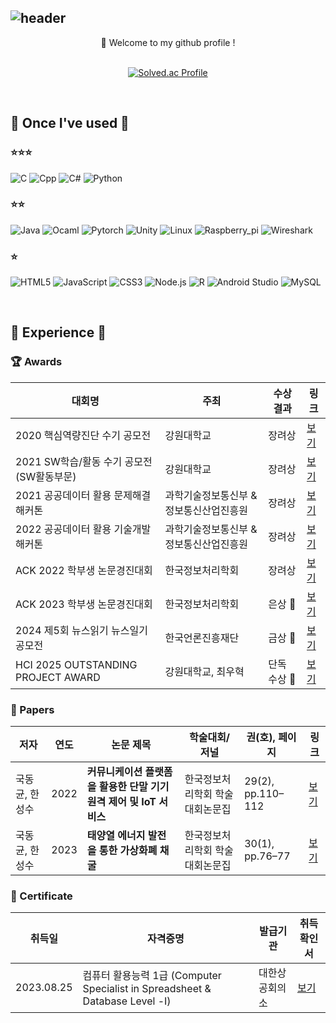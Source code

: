 ![header](https://capsule-render.vercel.app/api?type=waving&height=170&color=gradient&customColorList=1&text=Dong-gyun%20Kook&reversal=true&fontColor=FFFFFF&fontSize=65&animation=fadeIn&fontAlign=67&fontAlignY=30&desc=💻%20🇰🇷&descSize=40&descAlignY=20&descAlign=8&stroke=909090&strokeWidth=2)
---
<div align="center">
  👋 Welcome to my github profile ! <br/>
  
  <br/>
  
  [![Solved.ac Profile](http://mazassumnida.wtf/api/v2/generate_badge?boj=kookjd7759)](https://solved.ac/kookjd7759/)

  
</div>


<br/>

## 🔨 Once I've used 🔨 
### ⭐⭐⭐ 
![C](https://img.shields.io/badge/C-A8B9CC.svg?&style=flat-square&logo=c&logoColor=FFFFFF)
![Cpp](https://img.shields.io/badge/C++-00599C.svg?&style=flat-square&logo=cplusplus&logoColor=FFFFFF)
![C#](https://img.shields.io/badge/C%23-512BD4.svg?&style=flat-square&logo=csharp&logoColor=FFFFFF)
![Python](https://img.shields.io/badge/Python-3776AB.svg?&style=flat-square&logo=python&logoColor=FFFFFF) 

### ⭐⭐ 
![Java](https://img.shields.io/badge/Java-FF160B.svg?&style=flat-square&logo=Java&logoColor=FFFFFF)
![Ocaml](https://img.shields.io/badge/Ocaml-EC6813.svg?&style=flat-square&logo=ocaml&logoColor=FFFFFF)
![Pytorch](https://img.shields.io/badge/Pytorch-EE4C2C.svg?&style=flat-square&logo=pytorch&logoColor=FFFFFF)
![Unity](https://img.shields.io/badge/Unity-000000.svg?&style=flat-square&logo=unity&logoColor=FFFFFF)
![Linux](https://img.shields.io/badge/Linux-FCC624.svg?&style=flat-square&logo=linux&logoColor=FFFFFF)
![Raspberry_pi](https://img.shields.io/badge/Raspberry%20Pi-A22846.svg?&style=flat-square&logo=raspberrypi&logoColor=FFFFFF)
![Wireshark](https://img.shields.io/badge/Wireshark-1679A7.svg?&style=flat-square&logo=wireshark&logoColor=FFFFFF)

### ⭐
![HTML5](https://img.shields.io/badge/HTML5-E34F26?style=flat-square&logo=HTML5&logoColor=white)
![JavaScript](https://img.shields.io/badge/JavaScript-F7DF1E?style=flat-square&logo=JavaScript&logoColor=white)
![CSS3](https://img.shields.io/badge/CSS3-1572B6?style=flat-square&logo=CSS3&logoColor=white)
![Node.js](https://img.shields.io/badge/Node.js-339933.svg?&style=flat-square&logo=nodedotjs&logoColor=FFFFFF)
![R](https://img.shields.io/badge/R-276DC3.svg?&style=flat-square&logo=r&logoColor=FFFFFF)
![Android Studio](https://img.shields.io/badge/Android%20Studio-3DDC84.svg?&style=flat-square&logo=androidstudio&logoColor=FFFFFF)
![MySQL](https://img.shields.io/badge/MySQL-4479A1.svg?&style=flat-square&logo=mysql&logoColor=FFFFFF)

<br/>

## 📖 Experience 📖


### 🏆 Awards
| 대회명 | 주최 | 수상 결과 | 링크 |
|--------|------|------------|------|
| 2020 핵심역량진단 수기 공모전 | 강원대학교 | 장려상 | [보기](https://itl.kangwon.ac.kr/ko/module/boarduniv/@viewer/dataroom/7548) |
| 2021 SW학습/활동 수기 공모전 (SW활동부문) | 강원대학교 | 장려상 | [보기](https://sw.kangwon.ac.kr/index.php?mt=page&mp=5_1&mm=oxbbs&oxid=1&cpage=2&key=TITLE_CONTENT&val=%B0%F8%B8%F0%C0%FC&CAT_ID=0&BID=550&cmd=view) |
| 2021 공공데이터 활용 문제해결 해커톤 | 과학기술정보통신부 & 정보통신산업진흥원 | 장려상 | [보기](https://github.com/user-attachments/assets/89a15c58-e49d-4ef0-a14d-0e153e295c08) |
| 2022 공공데이터 활용 기술개발 해커톤 | 과학기술정보통신부 & 정보통신산업진흥원 | 장려상 | [보기](https://github.com/user-attachments/assets/0176e22d-38e1-4806-af5e-626a16c9c104) |
| ACK 2022 학부생 논문경진대회 | 한국정보처리학회 | 장려상 | [보기](https://kiss.kstudy.com/Detail/Ar?key=3988321) |
| ACK 2023 학부생 논문경진대회 | 한국정보처리학회 | 은상 🥈 | [보기](https://kiss.kstudy.com/Detail/Ar?key=4028267) |
| 2024 제5회 뉴스읽기 뉴스일기 공모전 | 한국언론진흥재단 | 금상 🥇 | [보기](https://www.xn--ok0ba883aba238rca497fea.org/gallery/list.php?y=5) |
| HCI 2025 OUTSTANDING PROJECT AWARD | 강원대학교, 최우혁 | 단독 수상 🏅 | [보기](https://github.com/user-attachments/assets/e50dd462-2a0b-4f0e-a524-bf7f1f420c8c) |



### 📜 Papers
| 저자 | 연도 | 논문 제목 | 학술대회/저널 | 권(호), 페이지 | 링크 |
|------|------|-----------|----------------|----------------|------|
| 국동균, 한성수 | 2022 | **커뮤니케이션 플랫폼을 활용한 단말 기기 원격 제어 및 IoT 서비스** | 한국정보처리학회 학술대회논문집 | 29(2), pp.110–112 | [보기](https://kiss.kstudy.com/Detail/Ar?key=3988321) |
| 국동균, 한성수 | 2023 | **태양열 에너지 발전을 통한 가상화폐 채굴** | 한국정보처리학회 학술대회논문집 | 30(1), pp.76–77 | [보기](https://kiss.kstudy.com/Detail/Ar?key=4028267) |



### 🪪 Certificate
| 취득일 | 자격증명 | 발급기관 | 취득 확인서 |
|--------|----------|----------|--------|
| 2023.08.25 | 컴퓨터 활용능력 1급 (Computer Specialist in Spreadsheet & Database Level -Ⅰ) | 대한상공회의소 | [보기](https://github.com/user-attachments/files/21103555/1._Ko.pdf)
